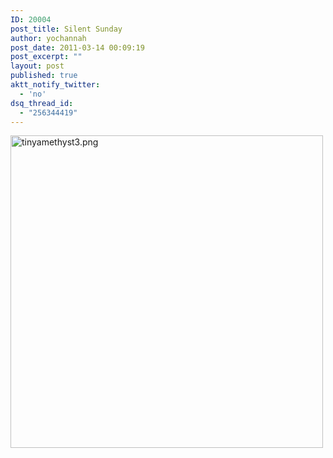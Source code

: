 ```yaml
---
ID: 20004
post_title: Silent Sunday
author: yochannah
post_date: 2011-03-14 00:09:19
post_excerpt: ""
layout: post
published: true
aktt_notify_twitter:
  - 'no'
dsq_thread_id:
  - "256344419"
---
```

<a href="http://www.flickr.com/photos/yochannah/5523550858/" title="tinyamethyst3.png by yochannah, on Flickr"><img src="http://farm6.static.flickr.com/5178/5523550858_647590dbd5.jpg" width="500" height="500" alt="tinyamethyst3.png" /></a>